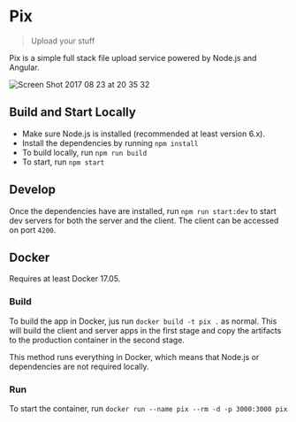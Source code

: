 # Pix

> Upload your stuff

Pix is a simple full stack file upload service powered by Node.js and Angular. 

<img src="https://image.ibb.co/gwLGNQ/Screen_Shot_2017_08_23_at_20_35_32.png" alt="Screen Shot 2017 08 23 at 20 35 32" border="0" />

## Build and Start Locally

- Make sure Node.js is installed (recommended at least version 6.x).
- Install the dependencies by running `npm install`
- To build locally, run `npm run build`
- To start, run `npm start`

## Develop

Once the dependencies have are installed, run `npm run start:dev` 
to start dev servers for both the server and the client.
The client can be accessed on port `4200`.

## Docker

Requires at least Docker 17.05.

### Build

To build the app in Docker, jus run `docker build -t pix .` as normal. 
This will build the client and server apps in the first stage 
and copy the artifacts to the production container in the second stage.

This method runs everything in Docker, which means that Node.js or dependencies 
are not required locally.

### Run

To start the container, run `docker run --name pix --rm -d -p 3000:3000 pix` 
